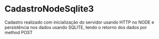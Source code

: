 ﻿# CadastroNodeSqlite3

Cadastro realizado com inicialização do servidor usando HTTP no NODE e persistência nos dados usando SQLITE, tendo o retorno dos dados por method POST
